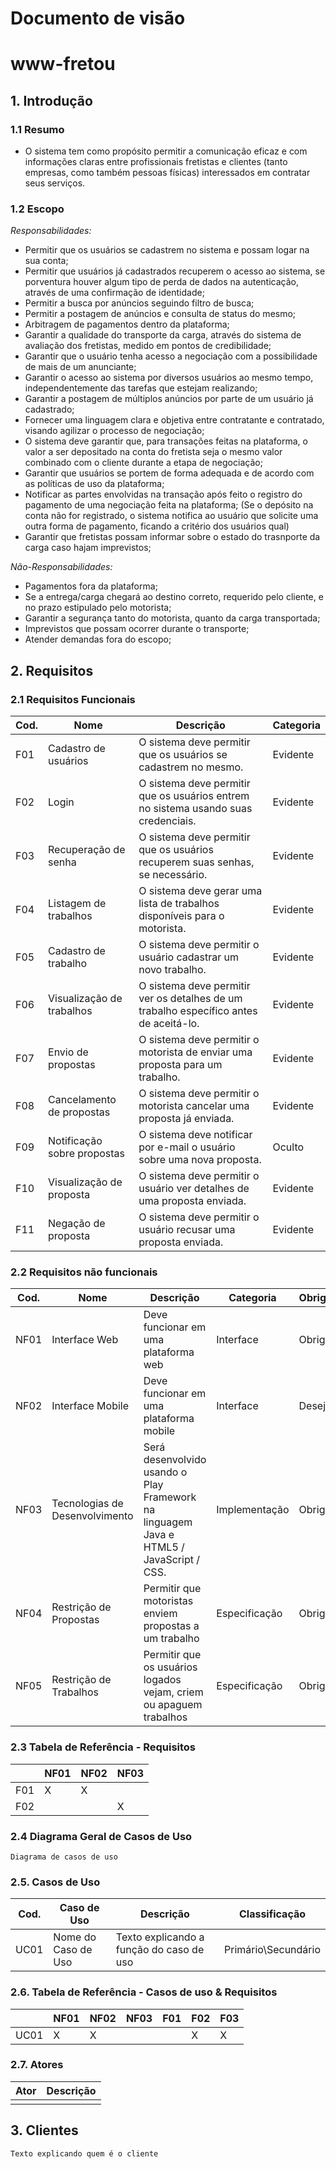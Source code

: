 # Documento de visão
# www-fretou
## 1. Introdução
### 1.1 Resumo

- O sistema tem como propósito permitir a comunicação eficaz e com informações claras entre profissionais fretistas e clientes
(tanto empresas, como também pessoas físicas) interessados em contratar seus serviços.


### 1.2 Escopo

*Responsabilidades:*

- Permitir que os usuários se cadastrem no sistema e possam logar na sua conta;
- Permitir que usuários já cadastrados recuperem o acesso ao sistema, se porventura houver algum tipo de perda de dados na autenticação, através de uma confirmação de identidade;
- Permitir a busca por anúncios seguindo filtro de busca;
- Permitir a postagem de anúncios e consulta de status do mesmo;
- Arbitragem de pagamentos dentro da plataforma;
- Garantir a qualidade do transporte da carga, através do sistema de avaliação dos fretistas, medido em pontos de credibilidade;
- Garantir que o usuário tenha acesso a negociação com a possibilidade de mais de um anunciante;
- Garantir o acesso ao sistema por diversos usuários ao mesmo tempo, independentemente das tarefas que estejam realizando;
- Garantir a postagem de múltiplos anúncios por parte de um usuário já cadastrado;
- Fornecer uma linguagem clara e objetiva entre contratante e contratado, visando agilizar o processo de negociação;
- O sistema deve garantir que, para transações feitas na plataforma, o valor a ser depositado na conta do fretista seja o mesmo valor combinado com o cliente durante a etapa de negociação;
- Garantir que usuários se portem de forma adequada e de acordo com as políticas de uso da plataforma;
- Notificar as partes envolvidas na transação após feito o registro do pagamento de uma negociação feita na plataforma;
(Se o depósito na conta não for registrado, o sistema notifica ao usuário que solicite uma outra forma de pagamento, ficando a critério dos usuários qual)
- Garantir que fretistas possam informar sobre o estado do trasnporte da carga caso hajam imprevistos;

*Não-Responsabilidades:*

- Pagamentos fora da plataforma;
- Se a entrega/carga chegará ao destino correto, requerido pelo cliente, e no prazo estipulado pelo motorista;
- Garantir a segurança tanto do motorista, quanto da carga transportada;
- Imprevistos que possam ocorrer durante o transporte;
- Atender demandas fora do escopo;

## 2. Requisitos

### 2.1 Requisitos Funcionais

| Cod. | Nome | Descrição | Categoria |
| -------- | -------- | -------- | -------- |
| F01 | Cadastro de usuários |	O sistema deve permitir que os usuários se cadastrem no mesmo. |	Evidente |
| F02 | Login |	O sistema deve permitir que os usuários entrem no sistema usando suas credenciais. |	Evidente |
| F03 | Recuperação de senha |	O sistema deve permitir que os usuários recuperem suas senhas, se necessário. |	Evidente |
| F04 | Listagem de  trabalhos |	O sistema deve gerar uma lista de trabalhos disponíveis para o motorista. |	Evidente |
| F05 | Cadastro de trabalho |	O sistema deve permitir o usuário cadastrar um novo trabalho. |	Evidente |
| F06 | Visualização de trabalhos |	O sistema deve permitir ver os detalhes de um trabalho específico antes de aceitá-lo. |	Evidente |
| F07 | Envio de propostas |	 O sistema deve permitir o motorista de enviar uma proposta para um trabalho. |	Evidente |
| F08 | Cancelamento de propostas |	O sistema deve permitir o motorista cancelar uma proposta já enviada. |	Evidente |
| F09 | Notificação sobre propostas |	O sistema deve notificar por e-mail o usuário sobre uma nova proposta. |	Oculto |
| F10 | Visualização de proposta |	O sistema deve permitir o usuário ver detalhes de uma proposta enviada. |	Evidente |
| F11 | Negação de proposta |	O sistema deve permitir o usuário recusar uma proposta enviada. |	Evidente |

### 2.2 Requisitos não funcionais

| Cod. | Nome | Descrição | Categoria | Obrigatoriedade| Permanência |
| -------- | -------- | -------- | -------- | -------- | -------- |
| NF01 | Interface Web |	Deve funcionar em uma plataforma web |	Interface | Obrigatório | Permanente |
| NF02 | Interface Mobile |	Deve funcionar em uma plataforma mobile |	Interface | Desejável | Transitório |
| NF03 | Tecnologias de Desenvolvimento |	Será desenvolvido usando o Play Framework na linguagem Java e HTML5 / JavaScript / CSS. |	Implementação | Obrigatório | Transitório |
| NF04 | Restrição de Propostas |	Permitir que motoristas enviem propostas a um trabalho |	Especificação | Obrigatório | Transitório |
| NF05 | Restrição de Trabalhos |	Permitir que os usuários logados vejam, criem ou apaguem trabalhos |	Especificação | Obrigatório | Transitório |

### 2.3 Tabela de Referência - Requisitos

| | NF01 | NF02 | NF03 |
| -------- | -------- | -------- | -------- |
| F01 | X | X |	|
| F02 |  | | X |

### 2.4 Diagrama Geral de Casos de Uso

    Diagrama de casos de uso

### 2.5. Casos de Uso

| Cod. | Caso de Uso | Descrição | Classificação |
| -------- | -------- | -------- | -------- |
| UC01 | Nome do Caso de Uso |	Texto explicando a função do caso de uso |	Primário\Secundário |

### 2.6. Tabela de Referência - Casos de uso & Requisitos

| | NF01 | NF02 | NF03 | F01 | F02 | F03 |
| -------- | -------- | -------- | -------- | -------- | -------- | -------- |
| UC01 | X | X | | | X | X |

### 2.7. Atores

| Ator | Descrição |
| -------- | -------- |
| | |  

## 3. Clientes

    Texto explicando quem é o cliente
